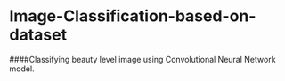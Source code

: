 # Image-Classification-based-on-dataset
####Classifying beauty level image using Convolutional Neural Network model.

